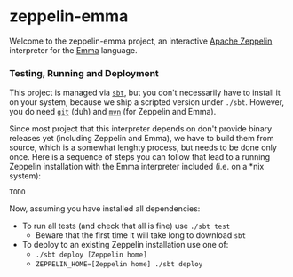 # zeppelin-emma
Welcome to the zeppelin-emma project, an interactive
[Apache Zeppelin](https://zeppelin.incubator.apache.org/) interpreter for the
[Emma](http://emma-language.org/) language.

### Testing, Running and Deployment
This project is managed via [`sbt`](http://www.scala-sbt.org/), but you don't necessarily have to
install it on your system, because we ship a scripted version under `./sbt`. However, you do need
[`git`](https://git-scm.com/) (duh) and [`mvn`](https://maven.apache.org/) (for Zeppelin and Emma).

Since most project that this interpreter depends on don't provide binary releases yet (including
Zeppelin and Emma), we have to build them from source, which is a somewhat lenghty process, but
needs to be done only once. Here is a sequence of steps you can follow that lead to a running
Zeppelin installation with the Emma interpreter included (i.e. on a \*nix system):

`TODO`

Now, assuming you have installed all dependencies:
* To run all tests (and check that all is fine) use `./sbt test`
    * Beware that the first time it will take long to download `sbt`
* To deploy to an existing Zeppelin installation use one of:
    * `./sbt deploy [Zeppelin home]`
    * `ZEPPELIN_HOME=[Zeppelin home] ./sbt deploy`
    
